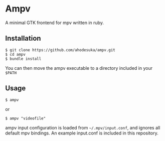 # Ampv

A minimal GTK frontend for mpv written in ruby.

## Installation

    $ git clone https://github.com/ahodesuka/ampv.git
    $ cd ampv
    $ bundle install

You can then move the ampv executable to a directory included in your `$PATH`

## Usage

    $ ampv

or

    $ ampv "videofile"

ampv input configuration is loaded from `~/.mpv/input.conf`, and ignores all default mpv bindings.
An example input.conf is included in this repository.

